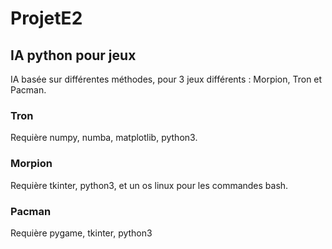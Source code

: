 # ProjetE2
## IA python pour jeux
IA basée sur différentes méthodes, pour 3 jeux différents : Morpion, Tron et Pacman.

### Tron
Requière numpy, numba, matplotlib, python3.

### Morpion
Requière tkinter, python3, et un os linux pour les commandes bash.

### Pacman
Requière pygame, tkinter, python3
